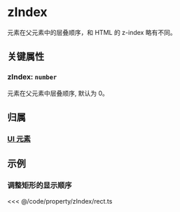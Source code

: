# zIndex

元素在父元素中的层叠顺序，和 HTML 的 z-index 略有不同。

## 关键属性

### zIndex: `number`

元素在父元素中层叠顺序, 默认为 0。

## 归属

### [UI 元素](/reference/display/UI.md)

## 示例

### 调整矩形的显示顺序

<<< @/code/property/zIndex/rect.ts
